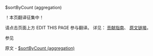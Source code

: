  $sortByCount (aggregation)

 ！本页翻译征集中！

请点击页面上方 EDIT THIS PAGE 参与翻译。
详见：
[贡献指南]( https://github.com/JinMuInfo/MongoDB-Manual-zh/blob/master/CONTRIBUTING.md )、
[原文链接](  https://docs.mongodb.com/manual/reference/operator/aggregation/sortByCount/  )。

 参见

原文 - [$sortByCount (aggregation)]( https://docs.mongodb.com/manual/reference/operator/aggregation/sortByCount/ )

